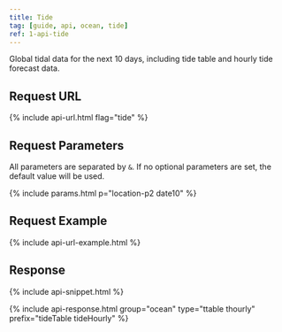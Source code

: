 ```yaml
---
title: Tide
tag: [guide, api, ocean, tide]
ref: 1-api-tide
---
```


Global tidal data for the next 10 days, including tide table and hourly tide forecast data.

## Request URL

{% include api-url.html flag="tide" %}

## Request Parameters

All parameters are separated by `&`. If no optional parameters are set, the default value will be used.

{% include params.html p="location-p2 date10" %}

## Request Example

{% include api-url-example.html %}

## Response

{% include api-snippet.html %}

{% include api-response.html group="ocean" type="ttable thourly" prefix="tideTable tideHourly" %}
